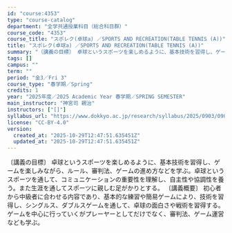 ```yaml
---
id: "course:4353"
type: "course-catalog"
department: "全学共通授業科目（総合科目群）"
course_code: "4353"
course_title: "スポレク(卓球a) ／SPORTS AND RECREATION(TABLE TENNIS (A))"
title: "スポレク(卓球a) ／SPORTS AND RECREATION(TABLE TENNIS (A))"
summary: "〔講義の目標〕 卓球というスポーツを楽しめるように、基本技術を習得し、ゲームを楽しみながら、ルール、審判法、ゲームの進め方などを学ぶ。卓球というスポーツを通して、コミュニケーションの重要性を理解し、自主性や協調性を養う。また生涯を通してスポ…"
tags: []
campus: ""
term: ""
period: "金3／Fri 3"
course_type: "春学期／Spring"
credits: 1
year: "2025年度／2025 Academic Year 春学期／SPRING SEMESTER"
main_instructor: "神宮司 親治"
instructors: ["[]"]
syllabus_url: "https://www.dokkyo.ac.jp/research/syllabus/2025/0903/0903_04353_ja_JP.html"
license: "CC-BY-4.0"
version:
  created_at: "2025-10-29T12:47:51.635451Z"
  updated_at: "2025-10-29T12:47:51.635451Z"
---
```

〔講義の目標〕 卓球というスポーツを楽しめるように、基本技術を習得し、ゲームを楽しみながら、ルール、審判法、ゲームの進め方などを学ぶ。卓球というスポーツを通して、コミュニケーションの重要性を理解し、自主性や協調性を養う。また生涯を通してスポーツに親しむ足がかりとする。 〔講義概要〕 初心者から中級者に合わせる内容であり、基本的な練習や簡易ゲームにより、技術を習得し、シングルス、ダブルスゲームを通して、卓球の面白さや戦術を習得する。ゲームを中心に行っていくがプレーヤーとしてだけでなく、審判法、ゲーム運営なども学ぶ。
